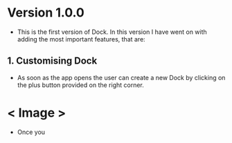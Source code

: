 # Version 1.0.0
* This is the first version of Dock. In this version I have went on with adding the most important features, that are:

## 1. Customising Dock 
* As soon as the app opens the user can create a new Dock by clicking on the plus button provided on the right corner.
 # < Image >
* Once you 
